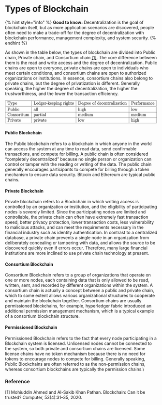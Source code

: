 # Types of Blockchain

{% hint style="info" %}
**Good to know:** Decentralization is the goal of blockchain itself, but as more application scenarios are discovered, people often need to make a trade-off for the degree of decentralization with blockchain performance, management complexity, and system security.
{% endhint %}

As shown in the table below, the types of blockchain are divided into Public chain, Private chain, and Consortium chain [\[1\]](types-of-blockchain.md#undefined). The core difference between them is the read and write access and the degree of decentralization. Public chains are open to everyone, private chains are open to individuals who meet certain conditions, and consortium chains are open to authorized organizations or institutions. In essence, consortium chains also belong to private chains, but the degree of privatization is different. Generally speaking, the higher the degree of decentralization, the higher the trustworthiness, and the lower the transaction efficiency.

![Comparison of Different Types of Blockchain](<../.gitbook/assets/image (44).png>)

#### **Public Blockchain**

The Public blockchain refers to a blockchain in which anyone in the world can access the system at any time to read data, send confirmable transactions, and compete for billing. A public chain is often considered “completely decentralized” because no single person or organization can control or tamper with the reading or writing of the data. The public chain generally encourages participants to compete for billing through a token mechanism to ensure data security. Bitcoin and Ethereum are typical public chains.

#### **Private Blockchain**

Private blockchain refers to a Blockchain in which writing access is controlled by an organization or institution, and the eligibility of participating nodes is severely limited. Since the participating nodes are limited and controllable, the private chain can often have extremely fast transaction speed, better privacy protection, lower transaction costs, less vulnerability to malicious attacks, and can meet the requirements necessary in the financial industry such as identity authentication. In contrast to a centralized database, a private chain prevents a single node in an organization from deliberately concealing or tampering with data, and allows the source to be discovered quickly even if errors occur. Therefore, many large financial institutions are more inclined to use private chain technology at present.

#### **Consortium Blockchain**

Consortium Blockchain refers to a group of organizations that operate on one or more nodes, each containing data that is only allowed to be read, written, sent, and recorded by different organizations within the system. A consortium chain is actually a concept between a public and private chain, which to some extent allows various organizational structures to cooperate and maintain the blockchain together. Consortium chains are usually permissioned blockchains, for example, hyperledger fabric introduced an additional permission management mechanism, which is a typical example of a consortium blockchain structure.

#### **Permissioned Blockchain**

Permissioned Blockchain refers to the fact that every node participating in a Blockchain system is licensed. Unlicensed nodes cannot be connected to the system, so both private and consortium chains are licensed. Some license chains have no token mechanism because there is no need for tokens to encourage nodes to compete for billing. Generally speaking, Public Blockchains are often referred to as the non-permission chains, whereas consortium blockchains are typically the permission chains.\


### Reference

\[1] Mohiuddin Ahmed and Al-Sakib Khan Pathan. Blockchain: Can it be trusted? Computer, 53(4):31–35, 2020.
